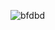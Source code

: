 ![bfdbd](https://github.com/Lautaro-Di-Salvo-Code/replicaPortalEmpleo/assets/140952562/dc4f9117-00b6-4f8f-9721-5294448942e8)
